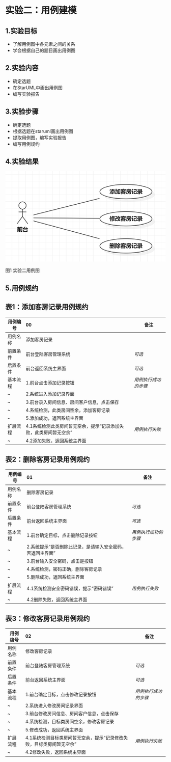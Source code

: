 # 实验二：用例建模 

## 1.实验目标
- 了解用例图中各元素之间的关系
- 学会根据自己的题目画出用例图
## 2.实验内容
- 确定选题
- 在StarUML中画出用例图
- 编写实验报告
## 3.实验步骤
- 确定选题
- 根据选题在staruml画出用例图
- 提取用例图，编写实验报告
- 编写用例规约
## 4.实验结果

![实验二用例图](./lab2.jpg)

图1 实验二用例图


## 5.用例规约
## 表1：添加客房记录用例规约

用例编号  | 00 | 备注  
-|:-|-  
用例名称  | 添加客房记录  |   
前置条件  | 前台登陆客房管理系统     | *可选*   
后置条件  | 前台返回系统主界面     | *可选*   
基本流程  | 1.前台点击添加记录按钮  |*用例执行成功的步骤*    
~| 2.系统进入添加记录界面  |   
~| 3.前台录入房间信息、房间客户信息，点击保存   |   
~| 4.系统检测，此类房间空余，添加客房记录   |   
~| 5.添加成功，返回系统主界面   |  
扩展流程  | 4.1系统检测此类房间暂无空余，提示“记录添加失败，此类房间暂无空余”   |*用例执行失败*    
~| 4.2添加失败，返回系统主界面   |  



## 表2：删除客房记录用例规约

用例编号  | 01 | 备注  
-|:-|-  
用例名称  | 删除客房记录  |   
前置条件  | 前台登陆客房管理系统     | *可选*   
后置条件  | 前台返回系统主界面     | *可选*   
基本流程  | 1.前台确定目标，点击删除记录按钮  |*用例执行成功的步骤*    
~| 2.系统提示“是否删除此记录，是请输入安全密码，否返回主界面”  |   
~| 3.前台输入安全密码，点击是按钮   |   
~| 4.系统检测，密码正确，删除客房记录   |   
~| 5.删除成功，返回系统主界面   |  
扩展流程  | 4.1系统检测安全密码错误，提示“密码错误”  |*用例执行失败*    
~| 4.2删除失败，返回系统主界面   |  




## 表3：修改客房记录用例规约

用例编号  | 02 | 备注  
-|:-|-  
用例名称  | 修改客房记录  |   
前置条件  | 前台登陆客房管理系统     | *可选*   
后置条件  | 前台返回系统主界面     | *可选*   
基本流程  | 1.前台确定目标，点击修改记录按钮  |*用例执行成功的步骤*    
~| 2.系统进入修改房间记录界面  |   
~| 3.前台修改房间信息、房间客户信息，点击保存   |   
~| 4.系统检测，目标类房间空余，修改客房记录   |   
~| 5.修改成功，返回系统主界面   |  
扩展流程  | 4.1系统检测目标类房间暂无空余，提示“记录修改失败，目标类房间暂无空余”   |*用例执行失败*    
~| 4.2修改失败，返回系统主界面   |  

